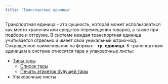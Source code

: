```yaml
---
title: 'Транспортные единицы'
---
```


Транспортная единица - это сущность, которая может использоваться как место хранения или средство перемещения
товаров, а также при подборе и отгрузке. В системе каждая транспортная единица учитывается отдельно и имеет свой
уникальный штрих-код. Сокращенное наименование на формах - **тр. единица**. К транспортным единицам в системе
относятся тара и упаковочные листы:

- [Типы тары](containertypes.md)
    - [Список тары](formcontainers.md)
    - [Печать этикеток будущей тары](printfuturecontainers.md)
- Упаковочные листы

[//]: # (todo - добавить описание упаковочных листов)

